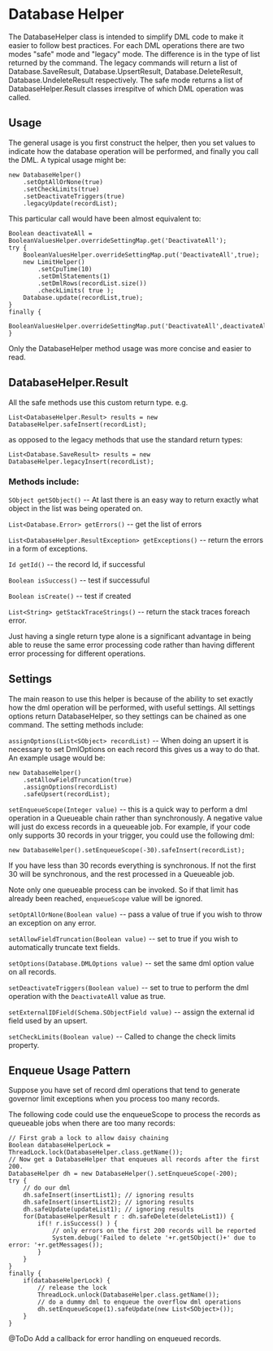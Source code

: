 # Database Helper

The DatabaseHelper class is intended to simplify DML code to make it easier to follow best practices.  For each DML operations there are two modes "safe" mode and "legacy" mode.  The difference is in the type of list returned by the command.  The legacy commands will return a list of Database.SaveResult, Database.UpsertResult, Database.DeleteResult, Database.UndeleteResult respectively.   The safe mode returns a list of DatabaseHelper.Result classes irrespitve of which DML operation was called.  

## Usage

The general usage is you first construct the helper, then you set values to indicate how the database operation will be performed, and finally you call the DML.  A typical usage might be:

```
new DatabaseHelper()
    .setOptAllOrNone(true)
    .setCheckLimits(true)
    .setDeactivateTriggers(true)
    .legacyUpdate(recordList);
```

This particular call would have been almost equivalent to:

```
Boolean deactivateAll = BooleanValuesHelper.overrideSettingMap.get('DeactivateAll');
try {
    BooleanValuesHelper.overrideSettingMap.put('DeactivateAll',true);
    new LimitHelper()
        .setCpuTime(10)
        .setDmlStatements(1)
        .setDmlRows(recordList.size())
        .checkLimits( true );
    Database.update(recordList,true);
}
finally {
    BooleanValuesHelper.overrideSettingMap.put('DeactivateAll',deactivateAll);
}
```

Only the DatabaseHelper method usage was more concise and easier to read.

## DatabaseHelper.Result

All the safe methods use this custom return type. e.g.

```List<DatabaseHelper.Result> results = new DatabaseHelper.safeInsert(recordList);```

as opposed to the legacy methods that use the standard return types:

```List<Database.SaveResult> results = new DatabaseHelper.legacyInsert(recordList);```

### Methods include:

```SObject getSObject()```  -- At last there is an easy way to return exactly what object in the list was being operated on.  

```List<Database.Error> getErrors()``` -- get the list of errors

```List<DatabaseHelper.ResultException> getExceptions()``` -- return the errors in a form of exceptions.


```Id getId()``` -- the record Id, if successful

```Boolean isSuccess()``` -- test if successuful

```Boolean isCreate()``` -- test if created

```List<String> getStackTraceStrings()``` -- return the stack traces foreach error.

Just having a single return type alone is a significant advantage in being able to reuse the same error processing code rather than having different error processing for different operations.

## Settings

The main reason to use this helper is because of the ability to set exactly how the dml operation will be performed, with useful settings.  All settings options return DatabaseHelper, so they settings can be chained as one command.   The setting methods include:

```assignOptions(List<SObject> recordList)``` -- When doing an upsert it is necessary to set DmlOptions on each record this gives us a way to do that.  An example usage would be:

```
new DatabaseHelper()
    .setAllowFieldTruncation(true)
    .assignOptions(recordList)
    .safeUpsert(recordList);
```

```setEnqueueScope(Integer value)``` -- this is a quick way to perform a dml operation in a Queueable chain rather than synchronously.  A negative value will just do excess records in a queueable job.   For example, if your code only supports 30 records in your trigger, you could use the following dml:

```
new DatabaseHelper().setEnqueueScope(-30).safeInsert(recordList);
```

If you have less than 30 records everything is synchronous.  If not the first 30 will be synchronous, and the rest processed in a Queueable job.

Note only one queueable process can be invoked.  So if that limit has already been reached, ```enqueueScope``` value will be ignored.

```setOptAllOrNone(Boolean value)``` -- pass a value of true if you wish to throw an exception on any error.

```setAllowFieldTruncation(Boolean value)``` -- set to true if you wish to automatically truncate text fields.

```setOptions(Database.DMLOptions value)``` -- set the same dml option value on all records.

```setDeactivateTriggers(Boolean value)``` -- set to true to perform the dml operation with the ```DeactivateAll``` value as true.

```setExternalIDField(Schema.SObjectField value)``` -- assign the external id field used by an upsert.

```setCheckLimits(Boolean value)``` -- Called to change the check limits property.

## Enqueue Usage Pattern

Suppose you have set of record dml operations that tend to generate governor limit exceptions when you process too many records.

The following code could use the enqueueScope to process the records as queueable jobs when there are too many records:
```
// First grab a lock to allow daisy chaining
Boolean databaseHelperLock = ThreadLock.lock(DatabaseHelper.class.getName());
// Now get a DatabaseHelper that enqueues all records after the first 200.
DatabaseHelper dh = new DatabaseHelper().setEnqueueScope(-200);
try {
    // do our dml
    dh.safeInsert(insertList1); // ignoring results
    dh.safeInsert(insertList2); // ignoring results
    dh.safeUpdate(updateList1); // ignoring results
    for(DatabaseHelperResult r : dh.safeDelete(deleteList1)) {
        if(! r.isSuccess() ) {
            // only errors on the first 200 records will be reported            
            System.debug('Failed to delete '+r.getSObject()+' due to error: '+r.getMessages());
        }
    }
}
finally {
    if(databaseHelperLock) {
        // release the lock
        ThreadLock.unlock(DatabaseHelper.class.getName());
        // do a dummy dml to enqueue the overflow dml operations
        dh.setEnqueueScope(1).safeUpdate(new List<SObject>());
    }
}
``` 

@ToDo Add a callback for error handling on enqueued records.

